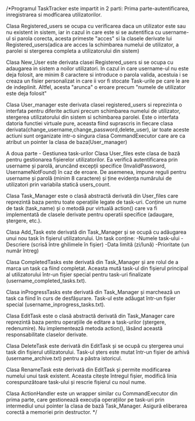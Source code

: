 /*Programul TaskTracker este impartit in 2 parti:
Prima parte-autentificarea, inregistrarea si modficarea utilizatorilor. 

Clasa Registered_users se ocupa cu verificarea daca un utilizator este sau nu existent in sistem, iar in cazul in care este si se autentifica cu username-ul si parola corecta, acesta primeste "acces" si la clasele derivate lui Registered_users(adica are acces la schimbarea numelui de utilizator, a parolei si stergerea completa a utilizatorului din sistem)

Clasa New_User este derivata clasei Registered_users si se ocupa cu adaugarea in sistem a noilor utilizatori. In cazul in care username-ul nu este deja folosit, are minim 8 caractere si introduce o parola valida, acestuia i se creaza un fisier personalizat in care ii vor fi stocate Task-urile pe care le are de indeplinit. Altfel, acesta "arunca" o eroare precum "numele de utilizator este deja folosit"

Clasa User_manager este derivata clasei registered_users si reprezinta o interfata pentru diferite actiuni precum schimbarea numelui de utilizator, stergerea utilizatorului din sistem si schimbarea parolei. Este o interfata datoria functiei virtuale pure, aceasta fiind suprascris in fiecare clasa derivata(change_username,change_password,delete_user), iar toate aceste actiuni sunt organizate intr-o singura clasa CommandExecutor care are ca atribut un pointer la clasa de baza(User_manager)

A doua parte - Gestiunea task-urilor
Clasa User_files este clasa de bază pentru gestionarea fișierelor utilizatorilor. Ea verifică autentificarea prin username și parolă, aruncând excepții specifice (InvalidPassword, UsernameNotFound) în caz de eroare. De asemenea, impune reguli pentru username și parolă (minim 8 caractere) și ține evidența numărului de utilizatori prin variabila statică users_count.

Clasa Task_Manager este o clasă abstractă derivată din User_files care reprezintă baza pentru toate operațiile legate de task-uri. Conține un nume de task (task_name) și o metodă pur virtuală action() care va fi implementată de clasele derivate pentru operatii specifice (adaugare, ștergere, etc.).

Clasa Add_Task este derivată din Task_Manager și se ocupă cu adăugarea unui nou task în fișierul utilizatorului. Un task conține:
-Numele task-ului
-Descriere (scrisă între ghilimele în fișier)
-Data limită (zi/lună)
-Prioritate (un număr întreg)

Clasa CompletedTasks este derivată din Task_Manager și are rolul de a marca un task ca fiind completat. Aceasta mută task-ul din fișierul principal al utilizatorului într-un fișier special pentru task-uri finalizate (username_completed_tasks.txt).

Clasa inProgressTasks este derivată din Task_Manager și marchează un task ca fiind în curs de desfășurare. Task-ul este adăugat într-un fișier special (username_inprogress_tasks.txt).

Clasa EditTask este o clasă abstractă derivată din Task_Manager care reprezintă baza pentru operațiile de editare a task-urilor (ștergere, redenumire). Nu implementează metoda action(), lăsând această responsabilitate claselor derivate.

Clasa DeleteTask este derivată din EditTask și se ocupă cu ștergerea unui task din fișierul utilizatorului. Task-ul șters este mutat într-un fișier de arhivă (username_archive.txt) pentru a păstra istoricul.

Clasa RenameTask este derivată din EditTask și permite modificarea numelui unui task existent. Aceasta citește întregul fișier, modifică linia corespunzătoare task-ului și rescrie fișierul cu noul nume.

Clasa ActionHandler este un wrapper similar cu CommandExecutor din prima parte, care gestionează execuția operațiilor pe task-uri prin intermediul unui pointer la clasa de bază Task_Manager. Asigură eliberarea corectă a memoriei prin destructor.
*/
